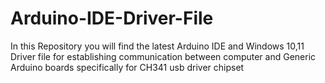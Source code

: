 # Arduino-IDE-Driver-File
In this Repository you will find the latest Arduino IDE and Windows 10,11 Driver file for establishing communication between computer and Generic Arduino boards specifically for CH341 usb driver chipset
